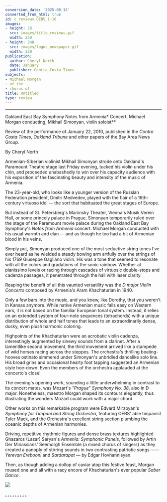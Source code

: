 ```yaml
---
conversion_date: '2025-08-13'
converted_from_html: true
id: c_reviews_OEBS_1-10
images:
- height: 28
  src: images/title_reviews.gif
  width: 250
- height: 248
  src: images/logos_newspaper.gif
  width: 220
publication:
  author: Cheryl North
  date: January
  publisher: Contra Costa Times
subjects:
- Michael Morgan
- of the
- chorus of
title: Untitled
type: review
---
```


***

Oakland East Bay Symphony
Notes from Armenia* Concert, Michael Morgan conducting,
Mikhail Simonyan, violin soloist**

Review of the performance of January 22, 2010, published in the *Contra Costa Times, Oakland Tribune* and other papers of the Bay Area News Group.

By Cheryl North

Armenian-Siberian violinist Mikhail Simonyan strode onto Oakland's Paramount Theatre stage last Friday evening, tucked his violin under his chin, and proceeded unabashedly to win over his capacity audience with his exposition of the fascinating beauty and intensity of the music of Armenia.

The 23-year-old, who looks like a younger version of the Russian Federation president, Dmitri Medvedev, played with the flair of a 19th-century virtuoso idol — the sort that habituated the great stages of Europe.

But instead of St. Petersberg's Mariinsky Theater, Vienna's Musik Verein Hall, or some princely palace in Prague, Simonyan temporarily ruled over the stage of the Paramount movie palace during the Oakland East Bay Symphony's *Notes from Armenia* concert. Michael Morgan conducted with his usual warmth and elan — and as though he too had a bit of Armenian blood in his veins.

Simply put, Simonyan produced one of the most seductive string tones I've ever heard as he wielded a steady bowing arm artfully over the strings of his 1769 Giuseppe Gagliano violin. His was a tone that seemed to resonate with all the colors and gradations of the sonic rainbow. Whether at pianissimo levels or racing through cascades of virtuosic double-stops and cadenza passages, it penetrated through the hall with laser clarity.

Reaping the benefit of all this vaunted versatility was the *D major Violin Concerto* composed by Armenia's Aram Khachaturian in 1940.

Only a few bars into the music, and you knew, like Dorothy, that you weren't in Kansas anymore. While native Armenian music falls easy on Western ears, it is not based on the familiar European tonal system. Instead, it relies on an extended system of four-note sequences (tetrachords) with a unique distribution of whole and half tones that leads to an extraordinarily dense, dusky, even plush harmonic coloring.

Highpoints of the Khachaturian were an acrobatic violin cadenza, interestingly augmented by sinewy sounds from a clarinet. After a lamentlike second movement, the third movement arrived like a stampede of wild horses racing across the steppes. The orchestra's thrilling beating-hooves ostinato simmered under Simonyan's unbridled dancelike solo line. His broad grins and occasional hearty foot tapping suggested an Armenian style hoe-down. Even the members of the orchestra applauded at the concerto's close!

The evening's opening work, sounding a little underwhelming in contrast to its concert mates, was Mozart's *"Prague" Symphony No. 38*, also in D major. Nonetheless, maestro Morgan shaped its contours elegantly, thus illustrating the wonders Mozart could work with a major chord.

Other works on this remarkable program were Edvard Mirzoyan's *Symphony for Timpani and String Orchestra*, featuring OEBS' able timpanist Tyler Mack, and the Orchestra's excellent string section plumbing the oceanic depths of Armenian harmonies.

Driving, repetitive rhythmic figures and dense brass textures highlighted Ghazaros (Lazar) Saryan's *Armenia: Symphonic Panels*, followed by Artin Der Minassians' Seemorgh Ensemble (a mixed chorus of singers) as they created a panoply of stirring sounds in two contrasting patriotic songs ——*Yerevan Erebooni* and *Sardarapat* — by Edgar Hovhannisyan.

Then, as though adding a dollop of caviar atop this festive feast, Morgan roused one and all with a racy encore of Khachaturian's ever popular *Saber Dance*.

![](images/logos_newspaper.gif)

[.](http://www.dunningmarketing.com)
[.](http://www.witnessamerica.com)
[.](http://www.witnessamerica.com/camcorders)
[.](http://www.ksql.com)
[.](http://www.ascendaviation.com)
[.](http://www.echovalleysupply.com)
[.](http://www.northworks.net)
[.](http://www.attainia.com)
[.](http://www.briandunning.com)